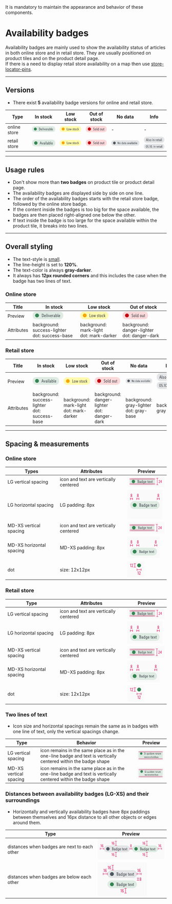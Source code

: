 <AlertWarning alertHeadline="Not modifiable">
It is mandatory to maintain the appearance and behavior of these components.
</AlertWarning>

# Availability badges

Availability badges are mainly used to show the availability status of articles in both online store and in retail store.
They are usually positioned on product tiles and on the product detail page.<br>
If there is a need to display retail store availability on a map then use [store-locator-pins](https://www.cake.schwarz/Lidl/Web/Design/General/Icon/Icon.html#store-locator-pin).

---

## Versions

- There exist **5** availability badge versions for online and retail store.

Type | In stock | Low stock | Out of stock | No data | Info
---------|----------|---------|---------|---------|---------
 online store | ![in stock](assets/versions/online-deliverable@1x.png) | ![low stock](assets/versions/online-low-stock@1x.png) | ![out of stock](assets/versions/online-out-of-stock@1x.png) | - | -
 retail store | ![in stock](assets/versions/retail-available@1x.png) | ![low stock](assets/versions/retail-low-stock@1x.png) | ![out of stock](assets/versions/retail-out-of-stock@1x.png) | ![no data available](assets/versions/no-data-available@1x.png) | ![also in retail](assets/versions/retail-also-in-retail@1x.png) <br> ![from date in retail](assets/versions/retail-dd-mm-retail@1x.png)

---

## Usage rules

- Don't show more than **two badges** on product tile or product detail page.
- The availability badges are displayed side by side on one line.
- The order of the availability badges starts with the retail store badge, followed by the online store badge.
- If the content inside the badges is too big for the space available, the badges are then placed right-aligned one below the other.
- If text inside the badge is too large for the space available within the product tile, it breaks into two lines.

---

## Overall styling

- The text-style is [small](../../General/Typography/Typography.md#small).
- The line-height is set to **120%**.
- The text-color is always **gray-darker**.
- It always has **12px rounded corners** and this includes the case when the badge has two lines of text.

### Online store

Title | In stock | Low stock | Out of stock 
---------|----------|---------|---------
 Preview | ![in stock](assets/versions/online-deliverable@1x.png) | ![low stock](assets/versions/online-low-stock@1x.png) | ![out of stock](assets/versions/online-out-of-stock@1x.png) 
 Attributes | background: success-lighter <br> dot: success-base | background: mark-light <br> dot: mark-darker | background: danger-lighter <br> dot: danger-dark 

### Retail store

 Title | In stock | Low stock | Out of stock | No data | Info
---------|----------|---------|---------|---------|---------
Preview | ![in stock](assets/versions/retail-available@1x.png) | ![low stock](assets/versions/retail-low-stock@1x.png) | ![out of stock](assets/versions/retail-out-of-stock@1x.png) | ![no data available](assets/versions/no-data-available@1x.png) | ![also in retail](assets/versions/retail-also-in-retail@1x.png) <br> ![also in retail](assets/versions/retail-dd-mm-retail@1x.png)
 Attributes | background: success-lighter <br> dot: success-base | background: mark-light <br> dot: mark-darker| background: danger-lighter <br> dot: danger-dark | background: gray-lighter <br> dot: gray-base | background: gray-lighter

---

## Spacing & measurements

### Online store

| Types | Attributes | Preview |
|---|---|---|
| LG vertical spacing | icon and text are vertically centered | ![horizontal-spacing](assets/spacings/online-vertical-LG@1x.png) |
| LG horizontal spacing | LG padding: 8px | ![horizontal-spacing](assets/spacings/online-horizontal-LG@1x.png) |
| MD-XS vertical spacing | icon and text are vertically centered | ![vertical-spacing](assets/spacings/online-vertical-MD-XS@1x.png) |
| MD-XS horizontal spacing | MD-XS padding: 8px | ![horizontal-spacing](assets/spacings/online-horizontal-MD-XS@1x.png) |
|dot | size: 12x12px | ![horizontal-spacing](assets/dot-size@1x.png) |

### Retail store

| Type | Attributes | Preview |
|---|---|---|
| LG vertical spacing | icon and text are vertically centered | ![horizontal-spacing](assets/spacings/retail-vertical-LG@1x.png) |
| LG horizontal spacing | LG padding: 8px | ![horizontal-spacing](assets/spacings/retail-horizontal-LG@1x.png) |
| MD-XS vertical spacing | icon and text are vertically centered | ![vertical-spacing](assets/spacings/retail-vertical-MD-XS@1x.png) |
| MD-XS horizontal spacing | MD-XS padding: 8px | ![horizontal-spacing](assets/spacings/retail-horizontal-MD-XS@1x.png) |
| dot | size: 12x12px | ![horizontal-spacing](assets/dot-size@1x.png) |

### Two lines of text

- Icon size and horizontal spacings remain the same as in badges with one line of text, only the vertical spacings change.

| Type | Behavior | Preview |
|---|---|---|
| LG vertical spacing | icon remains in the same place as in the one-line badge and text is vertically centered within the badge shape | ![horizontal-spacing](assets/two-lines-LG@1x.png) |
| MD-XS vertical spacing | icon remains in the same place as in the one-line badge and text is vertically centered within the badge shape | ![vertical-spacing](assets/two-lines-MD-XS@1x.png) |

### Distances between availability badges (LG-XS) and their surroundings

- Horizontally and vertically availability badges have 8px paddings between themselves and 16px distance to all other objects or edges around them.

Type | Preview |
---------|----------|
 distances when badges are next to each other | ![distances-horizontal](assets/distances-horizontal@1x.png)
 distances when badges are below each other | ![distances-vertical](assets/distances-vertical@1x.png)
